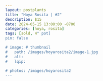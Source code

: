 ```yaml
---
layout: postplants
title: "Hoya Rosita | #2"
description: $15
date: 2024-05-15 13:00:00 -0700
categories: [hoya, rosita]
tags: [sold, 4" pot]
pin: false

# image: # thumbnail
#   path: /images/hoyarosita2/image-1.jpg
#   alt:
#   lqip:

# photos: /images/hoyarosita2
---
```

